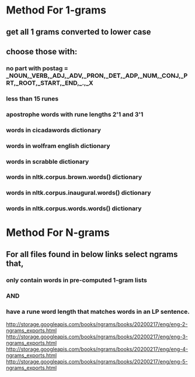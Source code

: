 # Method For 1-grams
## get all 1 grams converted to lower case 
## choose those with:
### no part with postag = \_NOUN,\_VERB,\_ADJ,\_ADV,\_PRON,\_DET,\_ADP,\_NUM,\_CONJ,\_PRT,\_ROOT,\_START,\_END,\_.,\_X  
### less than 15 runes 
### apostrophe words with rune lengths 2'1 and 3'1
### words in cicadawords dictionary
### words in wolfram english dictionary
### words in scrabble dictionary 
### words in nltk.corpus.brown.words() dictionary
### words in nltk.corpus.inaugural.words() dictionary
### words in nltk.corpus.words.words() dictionary

# Method For N-grams
## For all files found in below links select ngrams that,
### only contain words in pre-computed 1-gram lists
### AND
### have a rune word length that matches words in an LP sentence. 
http://storage.googleapis.com/books/ngrams/books/20200217/eng/eng-2-ngrams_exports.html
http://storage.googleapis.com/books/ngrams/books/20200217/eng/eng-3-ngrams_exports.html
http://storage.googleapis.com/books/ngrams/books/20200217/eng/eng-4-ngrams_exports.html
http://storage.googleapis.com/books/ngrams/books/20200217/eng/eng-5-ngrams_exports.html
